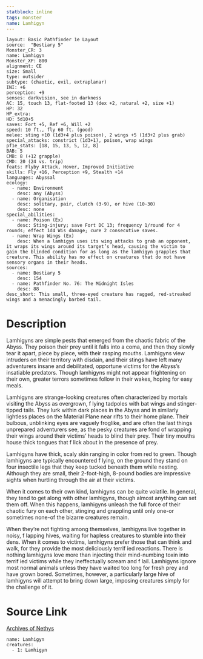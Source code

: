 ```yaml
---
statblock: inline
tags: monster
name: Lamhigyn
---
```

```statblock
layout: Basic Pathfinder 1e Layout
source:  "Bestiary 5"
Monster_CR: 3
name: Lamhigyn
Monster_XP: 800
alignment: CE
size: Small
type: outsider
subtype: (chaotic, evil, extraplanar)
INI: +6
perception: +9
senses: darkvision, see in darkness
AC: 15, touch 13, flat-footed 13 (dex +2, natural +2, size +1)
HP: 32
HP_extra: 
HD: 5d10+5
saves: Fort +5, Ref +6, Will +2
speed: 10 ft., fly 60 ft. (good)
melee: sting +10 (1d3+4 plus poison), 2 wings +5 (1d3+2 plus grab)
special_attacks: constrict (1d3+1), poison, wrap wings
pf1e_stats: [18, 15, 13, 5, 12, 8]
BAB: 5
CMB: 8 (+12 grapple)
CMD: 20 (24 vs. trip)
feats: Flyby Attack, Hover, Improved Initiative
skills: Fly +16, Perception +9, Stealth +14
languages: Abyssal
ecology:
  - name: Environment
    desc: any (Abyss)
  - name: Organisation
    desc: solitary, pair, clutch (3-9), or hive (10-30)
    desc: none
special_abilities:
  - name: Poison (Ex)
    desc: Sting-injury; save Fort DC 13; frequency 1/round for 4 rounds; effect 1d4 Wis damage; cure 2 consecutive saves.
  - name: Wrap Wings (Ex)
    desc: When a lamhigyn uses its wing attacks to grab an opponent, it wraps its wings around its target’s head, causing the victim to gain the blinded condition for as long as the lamhigyn grapples that creature. This ability has no effect on creatures that do not have sensory organs in their heads.
sources:
  - name: Bestiary 5
    desc: 154
  - name: Pathfinder No. 76: The Midnight Isles
    desc: 88
desc_short: This small, three-eyed creature has ragged, red-streaked wings and a menacingly barbed tail.
```
# Description
Lamhigyns are simple pests that emerged from the chaotic fabric of the Abyss. They poison their prey until it falls into a coma, and then they slowly tear it apart, piece by piece, with their rasping mouths. Lamhigyns view intruders on their territory with disdain, and their stings have left many adventurers insane and debilitated, opportune victims for the Abyss’s insatiable predators. Though lamhigyns might not appear frightening on their own, greater terrors sometimes follow in their wakes, hoping for easy meals.

 Lamhigyns are strange-looking creatures often characterized by mortals visiting the Abyss as overgrown, f lying tadpoles with bat wings and stinger-tipped tails. They lurk within dark places in the Abyss and in similarly lightless places on the Material Plane near rifts to their home plane. Their bulbous, unblinking eyes are vaguely froglike, and are often the last things unprepared adventurers see, as the pesky creatures are fond of wrapping their wings around their victims’ heads to blind their prey. Their tiny mouths house thick tongues that f lick about in the presence of prey.

 Lamhigyns have thick, scaly skin ranging in color from red to green. Though lamhigyns are typically encountered f lying, on the ground they stand on four insectile legs that they keep tucked beneath them while nesting. Although they are small, their 2-foot-high, 8-pound bodies are impressive sights when hurtling through the air at their victims.

 When it comes to their own kind, lamhigyns can be quite volatile. In general, they tend to get along with other lamhigyns, though almost anything can set them off. When this happens, lamhigyns unleash the full force of their chaotic fury on each other, stinging and grappling until only one-or sometimes none-of the bizarre creatures remain.

 When they’re not fighting among themselves, lamhigyns live together in noisy, f lapping hives, waiting for hapless creatures to stumble into their dens. When it comes to victims, lamhigyns prefer those that can think and walk, for they provide the most deliciously terrif ied reactions. There is nothing lamhigyns love more than injecting their mind-numbing toxin into terrif ied victims while they ineffectually scream and f lail. Lamhigyns ignore most normal animals unless they have waited too long for fresh prey and have grown bored. Sometimes, however, a particularly large hive of lamhigyns will attempt to bring down large, imposing creatures simply for the challenge of it.
# Source Link
[Archives of Nethys](https://aonprd.com/MonsterDisplay.aspx?ItemName=Lamhigyn)
```encounter-table
name: Lamhigyn
creatures:
  - 1: Lamhigyn
```
